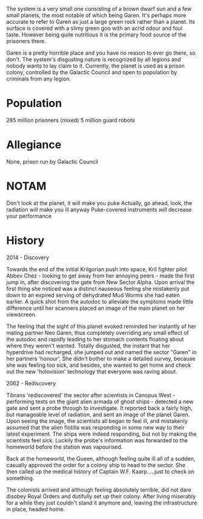 The system is a very small one consisting of a brown dwarf sun and a few small planets, the most notable of which being Garen. It's perhaps more accurate to refer to Garen as just a large green rock rather than a planet. Its surface is covered with a slimy green goo with an acrid odour and foul taste. However being quite nutritious it is the primary food source of the prisoners there.

Garen is a pretty horrible place and you have no reason to ever go there, so don't. The system's disgusting nature is recognized by all legions and nobody wants to lay claim to it. Currently, the planet is used as a prison colony, controlled by the Galactic Council and open to population by criminals from any legion.

# Population

285 million prisoners (mixed)
5 million guard robots
# Allegiance

None, prison run by Galactic Council

# NOTAM

Don't look at the planet, it will make you puke
Actually, go ahead, look, the radiation will make you ill anyway
Puke-covered instruments *will* decrease your performance
# History

2014 - Discovery

Towards the end of the initial Krilgorian push into space, Kril fighter pilot Abbev Chez - looking to get away from her annoying peers - made the first jump in, after discovering the gate from New Sector Alpha. Upon arrival the first thing she noticed was a distinct nauseous feeling she mistakenly put down to an expired serving of dehydrated Mud Worms she had eaten earlier. A quick shot from the autodoc to alleviate the symptoms made little difference until her scanners placed an image of the main planet on her viewscreen.

The feeling that the sight of this planet evoked reminded her instantly of her mating partner Neo Garen, thus completely overriding any small effect of the autodoc and rapidly leading to her stomach contents floating about where they weren't wanted. Totally disgusted, the instant that her hyperdrive had recharged, she jumped out and named the sector "Garen" in her partners 'honour'. She didn't bother to make a detailed survey, because she was feeling too sick, and besides, she wanted to get home and check out the new 'holovision' technology that everyone was raving about.

2062 - Rediscovery

Tibrans 'rediscovered' the sector after scientists in Canopus West - performing tests on the giant alien armada of ghost ships - detected a new gate and sent a probe through to investigate. It reported back a fairly high, but manageable level of radiation, and sent an image of the planet Garen. Upon seeing the image, the scientists all began to feel ill, and mistakenly assumed that the alien flotilla was responding in some new way to their latest experiment. The ships were indeed responding, but not by making the scientists feel sick. Luckily the probe's information was forwarded to the homeworld before the station was vapourised.

Back at the homeworld, the Queen, although feeling quite ill all of a sudden, casually approved the order for a colony ship to head to the sector. She then called up the medical history of Captain W.F. Kaarp.....just to check on something.

The colonists arrived and although feeling absolutely terrible, did not dare disobey Royal Orders and dutifully set up their colony. After living miserably for a while they just couldn't stand it anymore and, leaving the infrastructure in place, headed home.